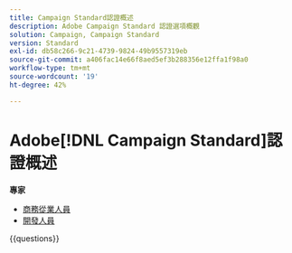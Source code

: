 ```yaml
---
title: Campaign Standard認證概述
description: Adobe Campaign Standard 認證選項概觀
solution: Campaign, Campaign Standard
version: Standard
exl-id: db58c266-9c21-4739-9824-49b9557319eb
source-git-commit: a406fac14e66f8aed5ef3b288356e12ffa1f98a0
workflow-type: tm+mt
source-wordcount: '19'
ht-degree: 42%

---
```


# Adobe[!DNL Campaign Standard]認證概述

**專家**

* [商務從業人員](/help/certifications/acs/acs-e-business.md) <!--AD0-E307-->
* [開發人員](/help/certifications/acs/acs-e-developer.md) <!--AD0-E306-->

{{questions}}

